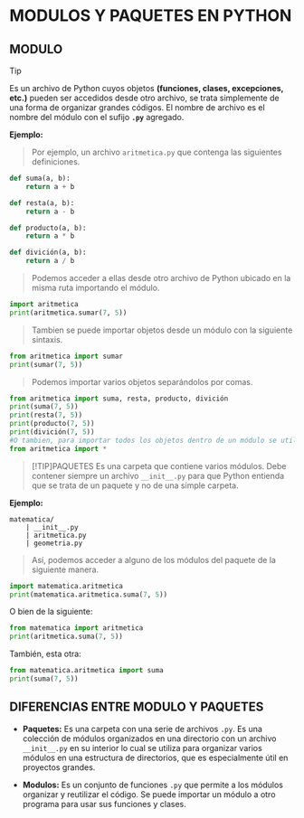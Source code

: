 # MODULOS Y PAQUETES EN PYTHON
## MODULO
>[!TIP]
Es un archivo de Python cuyos objetos **(funciones, clases, excepciones, etc.)** pueden ser accedidos desde otro archivo, se trata simplemente de una forma de organizar grandes códigos. El nombre de archivo es el nombre del módulo con el sufijo **`.py`** agregado.

**Ejemplo:** 
>Por ejemplo, un archivo `aritmetica.py` que contenga las siguientes definiciones.
```python
def suma(a, b):
    return a + b

def resta(a, b):
    return a - b

def producto(a, b):
    return a * b

def divición(a, b):
    return a / b
```
>Podemos acceder a ellas desde otro archivo de Python ubicado en la misma ruta importando el módulo.
```python
import aritmetica
print(aritmetica.sumar(7, 5))
```
>Tambien se puede importar objetos desde un módulo con la siguiente sintaxis.
```python
from aritmetica import sumar
print(sumar(7, 5))
```
>Podemos importar varios objetos separándolos por comas.
```python
from aritmetica import suma, resta, producto, divición
print(suma(7, 5))
print(resta(7, 5))
print(producto(7, 5))
print(divición(7, 5))
#O tambien, para importar todos los objetos dentro de un módulo se utiliza el *
from aritmetica import *
```
>[!TIP]PAQUETES
 Es una carpeta que contiene varios módulos. Debe contener siempre un archivo `__init__.py` para que Python entienda que se trata de un paquete y no de una simple carpeta.

**Ejemplo:**
```
matematica/
    | __init__.py
    | aritmetica.py
    | geometria.py
```
>Así, podemos acceder a alguno de los módulos del paquete de la siguiente manera.
```python
import matematica.aritmetica
print(matematica.aritmetica.suma(7, 5))
```
O bien de la siguiente:
```python
from matematica import aritmetica
print(aritmetica.suma(7, 5))
```
También, esta otra:
```python
from matematica.aritmetica import suma
print(suma(7, 5))
```
## DIFERENCIAS ENTRE MODULO Y PAQUETES
- **Paquetes:** Es una carpeta con una serie de archivos `.py`. Es una colección de módulos organizados en una directorio con un archivo `__init__.py` en su interior lo cual se utiliza para organizar varios módulos en una estructura de directorios, que es especialmente útil en proyectos grandes.

- **Modulos:** Es un conjunto de funciones `.py` que permite a los módulos organizar y reutilizar el código. Se puede importar un módulo a otro programa para usar sus funciones y clases.